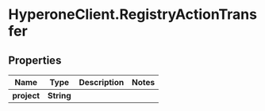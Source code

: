 # HyperoneClient.RegistryActionTransfer

## Properties

Name | Type | Description | Notes
------------ | ------------- | ------------- | -------------
**project** | **String** |  | 


